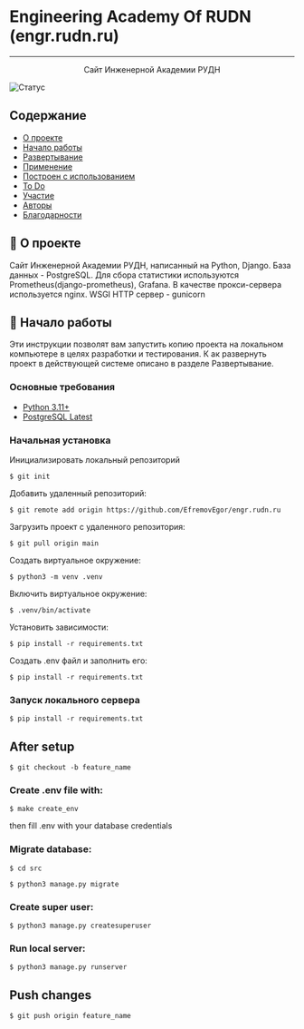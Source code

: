 # Engineering Academy Of RUDN (engr.rudn.ru)

<div align="center">
</div>

---

<p align="center">Сайт Инженерной Академии РУДН<br></p>

![Статус](https://img.shields.io/badge/status-active-success.svg)

## Содержание

- [О проекте](#-о-проекте)
- [Начало работы](#getting_started)
- [Развертывание](#deployment)
- [Применение](#usage)
- [Построен с использованием](#built_using)
- [To Do](../TODO.md)
- [Участие](../CONTRIBUTING.md)
- [Авторы](#authors)
- [Благодарности](#acknowledgement)

## 🧐 О проекте

Сайт Инженерной Академии РУДН, написанный на Python, Django.
База данных - PostgreSQL.
Для сбора статистики используются Prometheus(django-prometheus), Grafana.
В качестве прокси-сервера используется nginx.
WSGI HTTP сервер - gunicorn

## 🏁 Начало работы

Эти инструкции позволят вам запустить копию проекта на локальном компьютере в целях разработки и тестирования. К ак развернуть проект в действующей системе описано в разделе Развертывание.

### Основные требования

- [Python 3.11+](https://www.python.org/)
- [PostgreSQL Latest](https://www.postgresql.org/)

### Начальная установка

Инициализировать локальный репозиторий

```
$ git init
```

Добавить удаленный репозиторий:

```
$ git remote add origin https://github.com/EfremovEgor/engr.rudn.ru
```

Загрузить проект с удаленного репозитория:

```
$ git pull origin main
```

Создать виртуальное окружение:

```
$ python3 -m venv .venv
```

Включить виртуальное окружение:

```
$ .venv/bin/activate
```

Установить зависимости:

```
$ pip install -r requirements.txt
```

Создать .env файл и заполнить его:

```
$ pip install -r requirements.txt
```

### Запуск локального сервера

```
$ pip install -r requirements.txt
```

## After setup

`$ git checkout -b feature_name`

### Create .env file with:

`$ make create_env`

then fill .env with your database credentials

### Migrate database:

`$ cd src`

`$ python3 manage.py migrate`

### Create super user:

`$ python3 manage.py createsuperuser`

### Run local server:

`$ python3 manage.py runserver`

## Push changes

`$ git push origin feature_name`